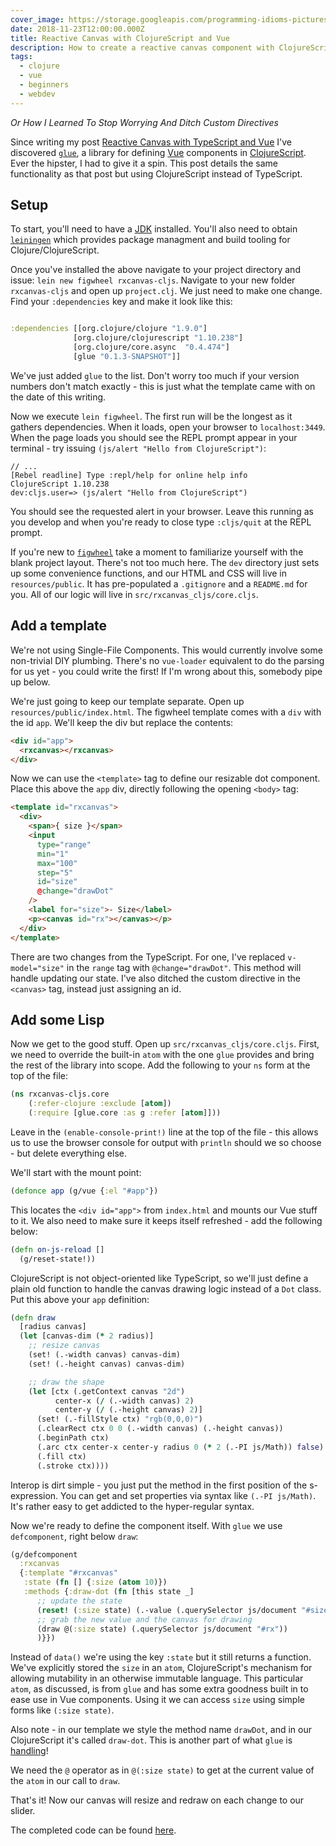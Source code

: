```yaml
---
cover_image: https://storage.googleapis.com/programming-idioms-pictures/idiom/149/princess-lisp.png
date: 2018-11-23T12:00:00.000Z
title: Reactive Canvas with ClojureScript and Vue
description: How to create a reactive canvas component with ClojureScript and Vue
tags:
  - clojure
  - vue
  - beginners
  - webdev
---
```


_Or How I Learned To Stop Worrying And Ditch Custom Directives_

Since writing my post [Reactive Canvas with TypeScript and Vue](/blog/canvas_ts_vue/) I've discovered [`glue`](https://github.com/Gonzih/glue), a library for defining [Vue](https://vuejs.org/) components in [ClojureScript](https://clojurescript.org/). Ever the hipster, I had to give it a spin. This post details the same functionality as that post but using ClojureScript instead of TypeScript.

## Setup

To start, you'll need to have a [JDK](https://openjdk.java.net/install/) installed. You'll also need to obtain [`leiningen`](https://leiningen.org/) which provides package managment and build tooling for Clojure/ClojureScript.

Once you've installed the above navigate to your project directory and issue: `lein new figwheel rxcanvas-cljs`. Navigate to your new folder `rxcanvas-cljs` and open up `project.clj`. We just need to make one change. Find your `:dependencies` key and make it look like this:

```clojure

:dependencies [[org.clojure/clojure "1.9.0"]
              [org.clojure/clojurescript "1.10.238"]
              [org.clojure/core.async  "0.4.474"]
              [glue "0.1.3-SNAPSHOT"]]
```

We've just added `glue` to the list. Don't worry too much if your version numbers don't match exactly - this is just what the template came with on the date of this writing.

Now we execute `lein figwheel`. The first run will be the longest as it gathers dependencies. When it loads, open your browser to `localhost:3449`. When the page loads you should see the REPL prompt appear in your terminal - try issuing `(js/alert "Hello from ClojureScript")`:

```
// ...
[Rebel readline] Type :repl/help for online help info
ClojureScript 1.10.238
dev:cljs.user=> (js/alert "Hello from ClojureScript")
```

You should see the requested alert in your browser. Leave this running as you develop and when you're ready to close type `:cljs/quit` at the REPL prompt.

If you're new to [`figwheel`](https://figwheel.org/) take a moment to familiarize yourself with the blank project layout. There's not too much here. The `dev` directory just sets up some convenience functions, and our HTML and CSS will live in `resources/public`. It has pre-populated a `.gitignore` and a `README.md` for you. All of our logic will live in `src/rxcanvas_cljs/core.cljs`.

## Add a template

We're not using Single-File Components. This would currently involve some non-trivial DIY plumbing. There's no `vue-loader` equivalent to do the parsing for us yet - you could write the first! If I'm wrong about this, somebody pipe up below.

We're just going to keep our template separate. Open up `resources/public/index.html`. The figwheel template comes with a `div` with the id `app`. We'll keep the div but replace the contents:

```html
<div id="app">
  <rxcanvas></rxcanvas>
</div>
```

Now we can use the `<template>` tag to define our resizable dot component. Place this above the `app` div, directly following the opening `<body>` tag:

```html
<template id="rxcanvas">
  <div>
    <span>{ size }</span>
    <input
      type="range"
      min="1"
      max="100"
      step="5"
      id="size"
      @change="drawDot"
    />
    <label for="size">- Size</label>
    <p><canvas id="rx"></canvas></p>
  </div>
</template>
```

There are two changes from the TypeScript. For one, I've replaced `v-model="size"` in the `range` tag with `@change="drawDot"`. This method will handle updating our state. I've also ditched the custom directive in the `<canvas>` tag, instead just assigning an id.

## Add some Lisp

Now we get to the good stuff. Open up `src/rxcanvas_cljs/core.cljs`. First, we need to override the built-in `atom` with the one `glue` provides and bring the rest of the library into scope. Add the following to your `ns` form at the top of the file:

```clojure
(ns rxcanvas-cljs.core
    (:refer-clojure :exclude [atom])
    (:require [glue.core :as g :refer [atom]]))
```

Leave in the `(enable-console-print!)` line at the top of the file - this allows us to use the browser console for output with `println` should we so choose - but delete everything else.

We'll start with the mount point:

```clojure
(defonce app (g/vue {:el "#app"})
```

This locates the `<div id="app">` from `index.html` and mounts our Vue stuff to it. We also need to make sure it keeps itself refreshed - add the following below:

```clojure
(defn on-js-reload []
  (g/reset-state!))
```

ClojureScript is not object-oriented like TypeScript, so we'll just define a plain old function to handle the canvas drawing logic instead of a `Dot` class. Put this above your `app` definition:

```clojure
(defn draw
  [radius canvas]
  (let [canvas-dim (* 2 radius)]
    ;; resize canvas
    (set! (.-width canvas) canvas-dim)
    (set! (.-height canvas) canvas-dim)

    ;; draw the shape
    (let [ctx (.getContext canvas "2d")
          center-x (/ (.-width canvas) 2)
          center-y (/ (.-height canvas) 2)]
      (set! (.-fillStyle ctx) "rgb(0,0,0)")
      (.clearRect ctx 0 0 (.-width canvas) (.-height canvas))
      (.beginPath ctx)
      (.arc ctx center-x center-y radius 0 (* 2 (.-PI js/Math)) false)
      (.fill ctx)
      (.stroke ctx))))
```

Interop is dirt simple - you just put the method in the first position of the s-expression. You can get and set properties via syntax like `(.-PI js/Math)`. It's rather easy to get addicted to the hyper-regular syntax.

Now we're ready to define the component itself. With `glue` we use `defcomponent`, right below `draw`:

```clojure
(g/defcomponent
  :rxcanvas
  {:template "#rxcanvas"
   :state (fn [] {:size (atom 10)})
   :methods {:draw-dot (fn [this state _]
      ;; update the state
      (reset! (:size state) (.-value (.querySelector js/document "#size")))
      ;; grab the new value and the canvas for drawing
      (draw @(:size state) (.querySelector js/document "#rx"))
      )}})
```

Instead of `data()` we're using the key `:state` but it still returns a function. We've explicitly stored the `size` in an `atom`, ClojureScript's mechanism for allowing mutability in an otherwise immutable language. This particular `atom`, as discussed, is from `glue` and has some extra goodness built in to ease use in Vue components. Using it we can access `size` using simple forms like `(:size state)`.

Also note - in our template we style the method name `drawDot`, and in our ClojureScript it's called `draw-dot`. This is another part of what `glue` is [handling](https://github.com/Gonzih/glue/blob/8df738c2e6256b914998bb1537f85ff4bef2e4e5/src/glue/core.cljs#L50)!

We need the `@` operator as in `@(:size state)` to get at the current value of the `atom` in our call to `draw`.

That's it! Now our canvas will resize and redraw on each change to our slider.

The completed code can be found [here](https://github.com/deciduously/rxcanvas-cljs).
